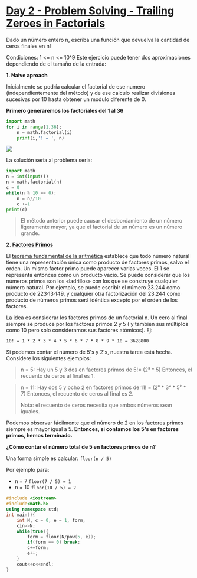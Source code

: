 # [Day 2 - Problem Solving - Trailing Zeroes in Factorials](https://online.codingblocks.com/app/player/92078/content/80922/7748)
Dado un número entero n, escriba una función que devuelva la cantidad  de ceros finales en n!

Condiciones:   1 <= n <= 10^9
Este ejercicio puede tener dos aproximaciones dependiendo de el tamaño de la entrada: 

 **1. Naive aproach**
 
Inicialmente se podría calcular el factorial de ese numero (independientemente del método) y de ese calculo realizar divisiones sucesivas por 10 hasta obtener un modulo diferente de 0.

**Primero generaremos los factoriales del 1 al 36**
```python
import math
for i in range(1,36):
    n = math.factorial(i)
    print(i,'! = ', n)

```
![](https://i.imgur.com/237or29.png)

La solución seria al problema seria:
```python
import math
n = int(input())
n = math.factorial(n)
c = 0
while(n % 10 == 0):
    n = n//10
    c +=1
print(c)
```
> El método anterior puede causar el desbordamiento de un número
> ligeramente mayor, ya que el factorial de un número es un número
> grande.

 **2. [Factores Primos](http://en.wikipedia.org/wiki/Prime_factor)**
 
 El  [teorema fundamental de la aritmética](https://es.wikipedia.org/wiki/Teorema_fundamental_de_la_aritm%C3%A9tica "Teorema fundamental de la aritmética")  establece que todo número natural tiene una representación única como producto de factores primos, salvo el orden. Un mismo factor primo puede aparecer varias veces. El 1 se representa entonces como un producto vacío.
Se puede considerar que los números primos son los «ladrillos» con los que se construye cualquier número natural. Por ejemplo, se puede escribir el número 23.244 como producto de 223·13·149, y cualquier otra factorización del 23.244 como producto de números primos será idéntica excepto por el orden de los factores.

La idea es considerar los factores primos de un factorial n. Un cero al final siempre se produce por los factores primos 2 y 5 ( y también sus múltiplos como 10 pero solo consideramos sus factores atómicos). Ej:

    10! = 1 * 2 * 3 * 4 * 5 * 6 * 7 * 8 * 9 * 10 = 3628800

Si podemos contar el número de 5's y 2's, nuestra tarea está hecha. Considere los siguientes ejemplos:
> n = 5: Hay un 5 y 3 dos en factores primos de 5!= (2³ * 5) Entonces, el recuento de ceros al final es 1.

> n = 11: Hay dos 5 y ocho 2 en factores primos de 11! = (2⁸ * 3⁴ * 5² * 7)
> Entonces, el recuento de ceros al final es 2.
> 
>Nota: el recuento de ceros necesita que ambos números sean iguales.

Podemos observar fácilmente que el número de 2 en los factores primos siempre es mayor igual a  5. **Entonces, si contamos los 5's en factores primos, hemos terminado.**

**¿Cómo contar el número total de 5 en factores primos de n?** 

Una forma simple es calcular: `floor(n / 5)`

Por ejemplo para:

* n = 7 `floor(7 / 5) = 1`
* n = 10 `floor(10 / 5) = 2` 

```c++
#include <iostream>
#include<math.h>
using namespace std;
int main(){
    int N, c = 0, e = 1, form;
    cin>>N;
    while(true){
        form = floor(N/pow(5, e));
        if(form == 0) break;
        c+=form;
        e++;
    }
    cout<<c<<endl;
}
```
<!--stackedit_data:
eyJoaXN0b3J5IjpbLTEyNzAyMTI4OCwtNjQ4MTgyNTIxLC0xMD
A1ODgxNzIsNTgyNTM5OTIxLDMyNDU5OTQ3NSwtOTU5NjI4Mjk4
LDEwMjUwMDk3NjQsLTE2NzgxNzUyNjAsNjYyNTMyNjAwXX0=
-->